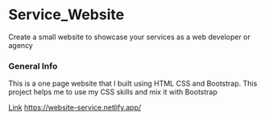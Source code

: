 # Service_Website
Create a small website to showcase your services as a web developer or agency

### General Info
This is a one page website that I built using HTML CSS and Bootstrap. This project helps me to use my CSS skills and mix it with Bootstrap

[Link] https://website-service.netlify.app/

[Link]: https://website-service.netlify.app/
